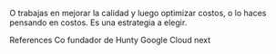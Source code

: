 
O trabajas en mejorar la calidad y luego optimizar costos, o lo haces pensando en costos. Es una estrategia a elegir.

References
Co fundador de Hunty 
Google Cloud next